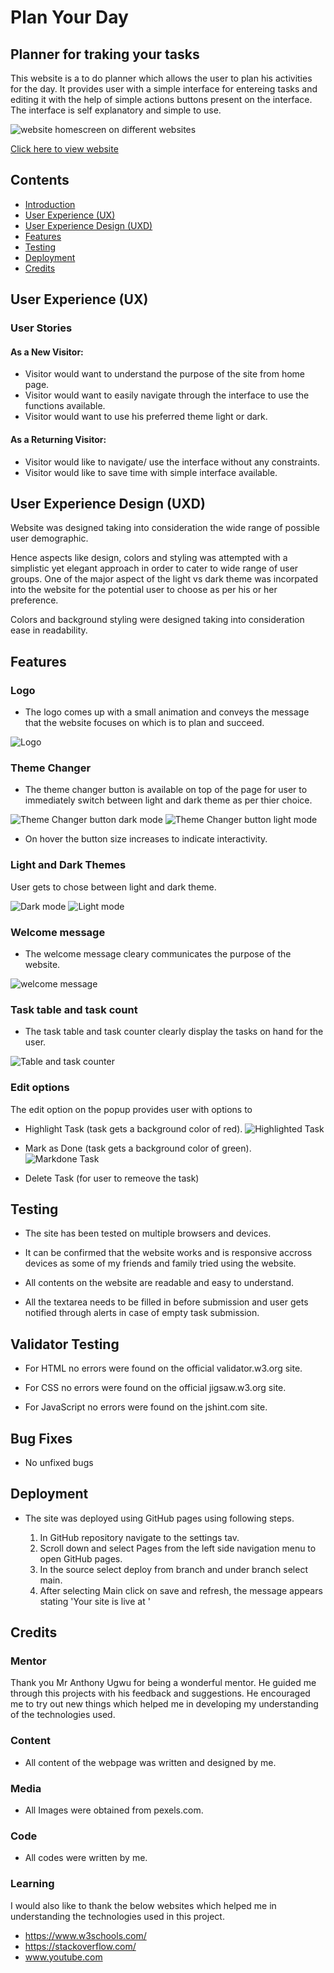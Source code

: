 # Plan Your Day

## Planner for traking your tasks 

This website is a to do planner which allows the user to plan his activities for the day. It provides user with a simple interface for entereing tasks and editing it with the help of simple actions buttons present on the interface. The interface is self explanatory and simple to use.



![website homescreen on different websites]()

[Click here to view website]()

## Contents

- [Introduction](#Plan-Your-Day)
- [User Experience (UX)](#user-experience-ux)        
- [User Experience Design (UXD)](#user-experience-design-uxd)
- [Features](#features)
- [Testing](#testing)
- [Deployment](#deployment)
- [Credits](#credits)




## User Experience (UX)

   ### User Stories

####  As a New Visitor:
- Visitor would want to understand the purpose of the site from home page.
- Visitor would want to easily navigate through the interface to use the functions available.
- Visitor would want to use his preferred theme light or dark.


####  As a Returning Visitor:
- Visitor would like to navigate/ use the interface without any constraints.
- Visitor would like to save time with simple interface available.



## User Experience Design (UXD)
Website was designed taking into consideration the wide range of possible user demographic. 

Hence aspects like design, colors and styling was attempted with a simplistic yet elegant approach in order to cater to wide range of user groups. One of the major aspect of the light vs dark theme was incorpated into the website for the potential user to choose as per his or her preference.

Colors and background styling were designed taking into consideration ease in readability.

## Features

### Logo
  - The logo comes up with a small animation and conveys the message that the website focuses on which is to plan and succeed.

  ![Logo](/assets/images/logo.png)

### Theme Changer
  - The theme changer button is available on top of the page for user to immediately switch between light and dark theme as per thier choice.

  ![Theme Changer button dark mode](/assets/images/theme-changer-dark.png)
  ![Theme Changer button light mode](/assets/images/theme-changer-light.png)

  - On hover the button size increases to indicate interactivity.

### Light and Dark Themes
  User gets to chose between light and dark theme.

  ![Dark mode](/assets/images/dark-mode.png)
  ![Light mode](/assets/images/light-mode.png)


### Welcome message
   - The welcome message cleary communicates the purpose of the website.

   ![welcome message](/assets/images/welcome-message.png)


### Task table and task count
  - The task table and task counter clearly display the tasks on hand for the user.

   ![Table and task counter](/assets/images/table-count.png)


### Edit options 
  The edit option on the popup provides user with options to 
   - Highlight Task (task gets a background color of red).
     ![Highlighted Task](/assets/images/highlight.png)

   - Mark as Done (task gets a background color of green).
     ![Markdone Task](/assets/images/markdone.png)

   - Delete Task (for user to remeove the task) 




## Testing

  - The site has been tested on multiple browsers and devices.

  - It can be confirmed that the website works and is responsive accross devices as some of my friends and family tried using the website.

  - All contents on the website are readable and easy to understand.

  - All the textarea needs to be filled in before submission and user gets notified through alerts in case of empty task submission.


## Validator Testing

  - For HTML no errors were found on the official validator.w3.org site.

  - For CSS no errors were found on the official jigsaw.w3.org site. 

  - For JavaScript no errors were found on the jshint.com site. 


## Bug Fixes

   - No unfixed bugs


## Deployment

   - The site was deployed using GitHub pages using following steps.

     1. In GitHub repository navigate to the settings tav.
     2. Scroll down and select Pages from the left side navigation menu to open GitHub pages.
     3. In the source select deploy from branch and under branch select main.
     4. After selecting Main click on save and refresh, the message appears stating 'Your site is live at '


## Credits
### Mentor
Thank you Mr Anthony Ugwu for being a wonderful mentor. He guided me through this projects with his feedback and suggestions. 
He encouraged me to try out new things which helped me in developing my understanding of the technologies used.

 ### Content
- All content of the webpage was written and designed by me.
 
 ### Media
 - All Images were obtained from pexels.com.

 ### Code
 - All codes were written by me.

 ### Learning 
 I would also like to thank the below websites which helped me in understanding the technologies used in this project.
 - https://www.w3schools.com/
 - https://stackoverflow.com/
 - www.youtube.com


